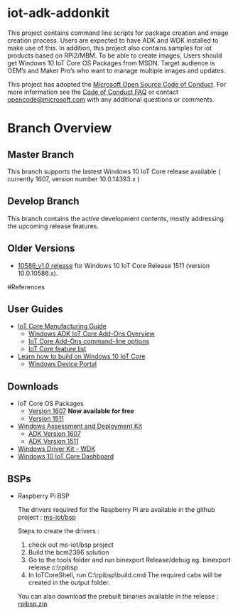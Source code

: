 # iot-adk-addonkit
This project contains command line scripts for package creation and image creation process. Users are expected to have ADK and WDK installed to make use of this. In addition, this project also contains samples for iot products based on RPi2/MBM. To be able to create images, Users should get Windows 10 IoT Core OS Packages from MSDN. Target audience is OEM’s and Maker Pro’s who want to manage multiple images and updates.

This project has adopted the [Microsoft Open Source Code of Conduct](http://microsoft.github.io/codeofconduct). For more information see the [Code of Conduct FAQ](http://microsoft.github.io/codeofconduct/faq.md) or contact [opencode@microsoft.com](mailto:opencode@microsoft.com) with any additional questions or comments.

# Branch Overview

## Master Branch
This branch supports the lastest Windows 10 IoT Core release available ( currently 1607, version number 10.0.14393.x )

## Develop Branch
This branch contains the active development contents, mostly addressing the upcoming release features.

## Older Versions
* [10586_v1.0 release](https://github.com/ms-iot/iot-adk-addonkit/releases/tag/v1.0) for Windows 10 IoT Core Release 1511 (version 10.0.10586.x).


#References

## User Guides
* [IoT Core Manufacturing Guide](https://msdn.microsoft.com/windows/hardware/commercialize/manufacture/iot/iot-core-manufacturing-guide)
    * [Windows ADK IoT Core Add-Ons Overview](https://go.microsoft.com/fwlink/p/?LinkId=735029)
    * [IoT Core Add-Ons command-line options](https://msdn.microsoft.com/windows/hardware/commercialize/manufacture/iot/iot-core-adk-addons-command-line-options)
    * [IoT Core feature list](https://msdn.microsoft.com/windows/hardware/commercialize/manufacture/iot/iot-core-feature-list)
* [Learn how to build on Windows 10 IoT Core](https://developer.microsoft.com/windows/iot/Docs)
    * [Windows Device Portal](https://developer.microsoft.com/windows/iot/docs/deviceportal)

## Downloads

* IoT Core OS Packages
    * [Version 1607](https://www.microsoft.com/en-us/download/details.aspx?id=53898) **Now available for free**
    * [Version 1511](https://msdn.microsoft.com/subscriptions/downloads/default.aspx#FileId=67415)
* [Windows Assessment and Deployment Kit](https://developer.microsoft.com/windows/hardware/windows-assessment-deployment-kit#winADK)
    * [ADK Version 1607](https://go.microsoft.com/fwlink/p/?LinkId=526740)
    * [ADK Version 1511](https://go.microsoft.com/fwlink/p/?LinkId=823089)
* [Windows Driver Kit - WDK](https://go.microsoft.com/fwlink/p/?LinkId=526733)
* [Windows 10 IoT Core Dashboard](https://developer.microsoft.com/windows/iot/docs/iotdashboard)

## BSPs
* Raspberry Pi BSP

  The drivers required for the Raspberry Pi are available in the github project : [ms-iot/bsp](https://github.com/ms-iot/bsp)

  Steps to create the drivers :
    1. check out ms-iot/bsp project
    2. Build the bcm2386 solution
    3. Go to the tools folder and run
        binexport Release/debug <target folder> eg. binexport release c:\rpibsp
    4. In IoTCoreShell, run C:\rpibsp\build.cmd
  The required cabs will be created in the output folder.

  You can also download the prebuilt binaries available in the release : [rpibsp.zip](https://github.com/ms-iot/iot-adk-addonkit/releases/download/RPiBSP/rpibsp.zip)


